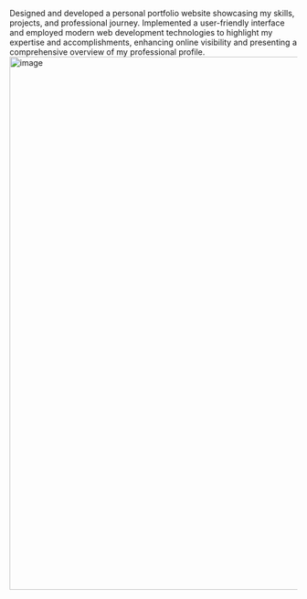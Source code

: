 Designed and developed a personal portfolio website showcasing my skills, projects, and professional journey. Implemented a user-friendly interface and employed modern web development technologies to highlight my expertise and accomplishments, enhancing online visibility and presenting a comprehensive overview of my professional profile.
<img width="934" alt="image" src="https://github.com/UdaykumarJewoor/portfolio/assets/124571684/5e6b7758-b699-4491-8765-876a45f7c2ad">
